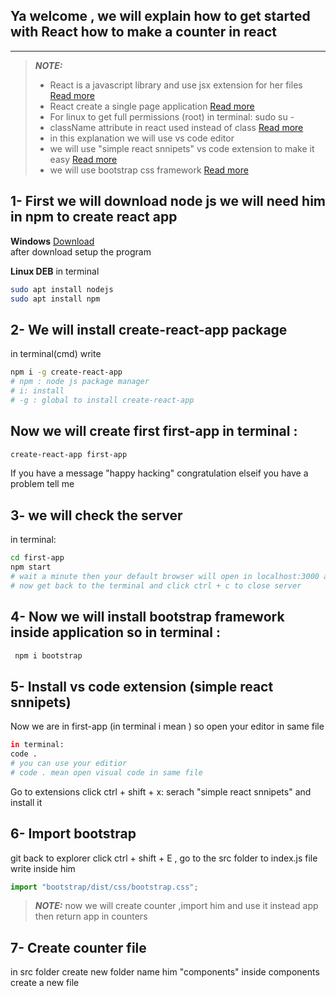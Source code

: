 ## Ya welcome , we will explain how to get started with React  how to make a counter in react
---------------------------------------------------------------
> **_NOTE:_** 
> - React is a javascript library and use jsx extension for her files [Read more](https://www.geeksforgeeks.org/jsx-full-form/)<br>
> - React create a single page application [Read more ](https://en.wikipedia.org/wiki/Single-page_application)
> - For linux to get full permissions (root) in terminal: sudo su -
> - className attribute in react used instead of class [Read more ](https://www.geeksforgeeks.org/why-react-uses-classname-over-class-attribute/)
> - in this explanation we will use vs code editor 
> - we will use "simple react snnipets" vs code extension to make it easy [Read more](https://www.digitalocean.com/community/posts/write-react-faster-with-simple-react-snippets)
> - we will use bootstrap css framework [Read more](https://websuggestion.com/why-bootstrap-is-better-than-css/)

## 1- First we will download node js we will need him in npm to create react app
 **Windows** [Download](https://nodejs.org/dist/v16.13.0/node-v16.13.0-x64.msi) <br>
 after download setup the program <br>
 
 **Linux DEB** in terminal <br>
 ```bash
 sudo apt install nodejs  
 sudo apt install npm 
 ```
 ## 2- We will install create-react-app package
 in terminal(cmd) write 
 ```bash
 npm i -g create-react-app
 # npm : node js package manager
 # i: install
 # -g : global to install create-react-app
 
 ```
 ## Now we will create first first-app in terminal :
 ```bash
 create-react-app first-app 
 ```
 If you have a message "happy hacking" congratulation 
 elseif you have a problem tell me 
 ## 
## 3- we will check the server 
in terminal:
```bash
cd first-app
npm start 
# wait a minute then your default browser will open in localhost:3000 and react logo will appear 
# now get back to the terminal and click ctrl + c to close server 
```
## 4- Now we will install bootstrap framework inside application so in terminal :
```bash
 npm i bootstrap 
```
## 5- Install vs code extension (simple react snnipets) 
Now we are in first-app (in terminal i mean ) so open your editor in same file 
```bash
in terminal: 
code . 
# you can use your editior 
# code . mean open visual code in same file 
```
Go to extensions click ctrl + shift + x:
serach "simple react snnipets" and install it 

## 6- Import bootstrap 
git back to explorer click ctrl + shift + E , go to the src folder to index.js file write inside him 
```python
import "bootstrap/dist/css/bootstrap.css";
```
> _**NOTE:**_ now we will create counter ,import him and use it instead app then return app in counters 
## 7- Create counter file 
in src folder create new folder name him "components"
inside components create a new file 


